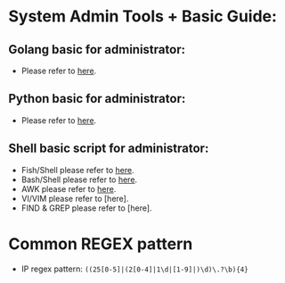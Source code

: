# System Admin Tools + Basic Guide:

## Golang basic for administrator:

- Please refer to [here](./docs/golang.md).

## Python basic for administrator:

- Please refer to [here](./docs/python.md).

## Shell basic script for administrator:

- Fish/Shell please refer to [here](./docs/fish_shell.md).
- Bash/Shell please refer to [here](./docs/bash_shell.md).
- AWK please refer to [here](./docs/awk.md).
- VI/VIM please refer to [here].
- FIND & GREP please refer to [here].

# Common REGEX pattern

- IP regex pattern: `((25[0-5]|(2[0-4]|1\d|[1-9]|)\d)\.?\b){4}`
